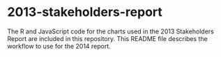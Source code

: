 2013-stakeholders-report
========================

The R and JavaScript code for the charts used in the 2013 Stakeholders Report are included in this repository. This README file describes the workflow to use for the 2014 report. 
